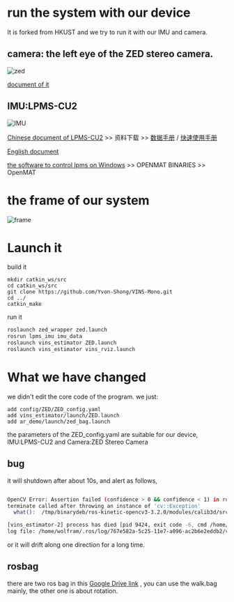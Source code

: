 # run the system with our device

It is forked from HKUST and we try to run it with our IMU and camera.

## camera: the left eye of the ZED stereo camera.
![zed](https://www.stereolabs.com/documentation/overview/getting-started/images/ZED-Camera.png)
 
 [document of it](https://www.stereolabs.com/documentation/overview/positional-tracking/coordinate-frames.html)

## IMU:LPMS-CU2

![IMU](http://www.alubi.cn/wp-content/uploads/2016/08/LpmsCU2_860%C3%97470_20170210.jpg)


[Chinese document of LPMS-CU2](http://www.alubi.cn/lpms-cu2/ ) >> 资料下载 >> [数据手册](http://www.alubi.cn/wp-content/uploads/2016/08/Lpms-CU2Flyer-20170421cn.pdf) / [快速使用手册](http://www.alubi.cn/wp-content/uploads/2016/08/LpmsCU2%E5%BF%AB%E9%80%9F%E4%BD%BF%E7%94%A8%E6%89%8B%E5%86%8C20161013.pdf)

[English document](https://www.lp-research.com/site/wp-content/uploads/2016/10/LpmsCU2QuickStartGuide20161013.pdf)

[the software to control lpms on Windows](https://www.lp-research.com/support/) >> OPENMAT BINARIES >> OpenMAT


# the frame of our system


![frame](http://oljkaeely.bkt.clouddn.com/frame.png)




# Launch it

build it
```
mkdir catkin_ws/src
cd catkin_ws/src
git clone https://github.com/Yvon-Shong/VINS-Mono.git
cd ../
catkin_make
```

run it
```bash
roslaunch zed_wrapper zed.launch
rosrun lpms_imu imu_data
roslaunch vins_estimator ZED.launch
roslaunch vins_estimator vins_rviz.launch
```


# What we have changed
we didn't edit the core code of the program.
we just:
```
add config/ZED/ZED_config.yaml  
add vins_estimator/launch/ZED.launch
add ar_demo/launch/zed_bag.launch

```

the parameters of the ZED_config.yaml are suitable for our device, IMU:LPMS-CU2 and Camera:ZED Stereo Camera


## bug


it will shutdown after about 10s, and alert as follows,
```bash

OpenCV Error: Assertion failed (confidence > 0 && confidence < 1) in run, file /tmp/binarydeb/ros-kinetic-opencv3-3.2.0/modules/calib3d/src/ptsetreg.cpp, line 178
terminate called after throwing an instance of 'cv::Exception'
  what():  /tmp/binarydeb/ros-kinetic-opencv3-3.2.0/modules/calib3d/src/ptsetreg.cpp:178: error: (-215) confidence > 0 && confidence < 1 in function run

[vins_estimator-2] process has died [pid 9424, exit code -6, cmd /home/wolfram/catkin_ws/devel/lib/vins_estimator/vins_estimator __name:=vins_estimator __log:=/home/wolfram/.ros/log/767e582a-5c25-11e7-a096-ac2b6e2eddb2/vins_estimator-2.log].
log file: /home/wolfram/.ros/log/767e582a-5c25-11e7-a096-ac2b6e2eddb2/vins_estimator-2*.log

```



or it will drift along one direction for a long time.

## rosbag



there are two ros bag in this [Google Drive link](https://drive.google.com/open?id=0B1xWo-izUELRclZUNkwtVE1yZzQ) , you can use the walk.bag mainly, the other one is about rotation.
